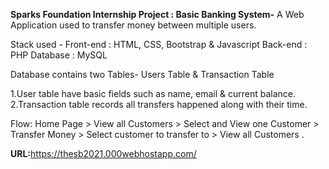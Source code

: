 <b>Sparks Foundation Internship Project : 
Basic Banking System-</b>
A Web Application used to transfer money between multiple users.

Stack used - Front-end : HTML, CSS, Bootstrap & Javascript Back-end : PHP Database : MySQL

Database contains two Tables- Users Table & Transaction Table

1.User table have basic fields such as name, email & current balance.
<br>2.Transaction table records all transfers happened along with their time.

Flow: Home Page > View all Customers > Select and View one
Customer > Transfer Money > Select customer to transfer to >
View all Customers .

<b>URL:</b>https://thesb2021.000webhostapp.com/
